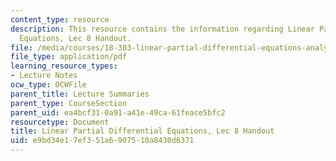 ```yaml
---
content_type: resource
description: This resource contains the information regarding Linear Partial Differential
  Equations, Lec 8 Handout.
file: /media/courses/18-303-linear-partial-differential-equations-analysis-and-numerics-fall-2014/e9bd34e17ef351a6907510a8430d6371_MIT18_303F14_music.pdf
file_type: application/pdf
learning_resource_types:
- Lecture Notes
ocw_type: OCWFile
parent_title: Lecture Summaries
parent_type: CourseSection
parent_uid: ea4bcf31-0a91-a41e-49ca-61feace5bfc2
resourcetype: Document
title: Linear Partial Differential Equations, Lec 8 Handout
uid: e9bd34e1-7ef3-51a6-9075-10a8430d6371
---
```

